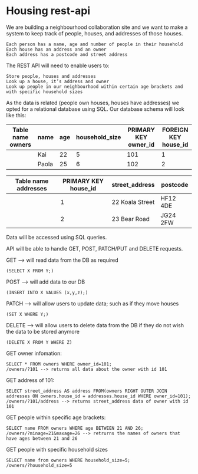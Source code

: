 # Housing rest-api

We are building a neighbourhood collaboration site and we want to make a system to keep track of people, houses, and addresses of those houses.

    Each person has a name, age and number of people in their household
    Each house has an address and an owner
    Each address has a postcode and street address

The REST API will need to enable users to:

    Store people, houses and addresses
    Look up a house, it’s address and owner
    Look up people in our neighbourhood within certain age brackets and with specific household sizes

As the data is related (people own houses, houses have addresses) we opted for a relational database using SQL.
Our database schema will look like this:

|Table name owners   |    name    |    age    |    household_size    |   PRIMARY KEY owner_id    |    FOREIGN KEY house_id |
|--------------------|------------|-----------|----------------------|---------------------------|-------------------------|
|                    |    Kai     |    22     |          5           |          101              |             1           |
|                    |    Paola   |    25     |          6           |          102              |             2           |

|Table name addresses    |    PRIMARY KEY house_id   |    street_address    |    postcode   |
|------------------------|---------------------------|----------------------|---------------|
|                        |             1             |   22 Koala Street    |    HF12 4DE   |    
|                        |             2             |    23 Bear Road      |    JG24 2FW   |   

Data will be accessed using SQL queries. 

API will be able to handle GET, POST, PATCH/PUT and DELETE requests.

GET --> will read data from the DB as required 

    (SELECT X FROM Y;)

POST --> will add data to our DB 

    (INSERT INTO X VALUES (x,y,z);)

PATCH --> will allow users to update data; such as if they move houses 

    (SET X WHERE Y;)

DELETE --> will allow users to delete data from the DB if they do not wish the data to be stored anymore 

    (DELETE X FROM Y WHERE Z)

GET owner infomation: 

    SELECT * FROM owners WHERE owner_id=101;
    /owners/?101 --> returns all data about the owner with id 101

GET address of 101:     

    SELECT street_address AS address FROM(owners RIGHT OUTER JOIN addresses ON owners.house_id = addresses.house_id WHERE owner_id=101);
    /owners/?101/address --> returns street_address data of owner with id 101

GET people within specific age brackets:

    SELECT name FROM owners WHERE age BETWEEN 21 AND 26;
    /owners/?minage=21&maxage=26 --> retrurns the names of owners that have ages between 21 and 26

GET people with specific household sizes

    SELECT name from owners WHERE household_size=5;
    /owners/?household_size=5
